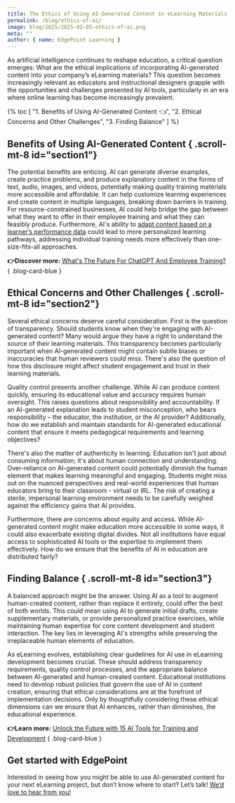 ```yaml
---
title: The Ethics of Using AI-Generated Content in eLearning Materials
permalink: /blog/ethics-of-ai/
image: blog/2025/2025-02-05-ethics-of-ai.png
meta: ""
author: { name: EdgePoint Learning }
---
```


As artificial intelligence continues to reshape education, a critical question emerges: What are the ethical implications of incorporating AI-generated content into your company’s eLearning materials? This question becomes increasingly relevant as educators and instructional designers grapple with the opportunities and challenges presented by AI tools, particularly in an era where online learning has become increasingly prevalent.

{% toc [
  "1. Benefits of Using AI-Generated Content 👈",
  "2. Ethical Concerns and Other Challenges",
  "3. Finding Balance"
] %}

## Benefits of Using AI-Generated Content { .scroll-mt-8 id="section1"}

The potential benefits are enticing. AI can generate diverse examples, create practice problems, and produce explanatory content in the forms of text, audio, images, and videos, potentially making quality training materials more accessible and affordable. It can help customize learning experiences and create content in multiple languages, breaking down barriers in training. For resource-constrained businesses, AI could help bridge the gap between what they want to offer in their employee training and what they can feasibly produce. Furthermore, AI's ability to [adapt content based on a learner’s performance data](/blog/adaptive-learning/) could lead to more personalized learning pathways, addressing individual training needs more effectively than one-size-fits-all approaches.

**👉Discover more:** [What's The Future For ChatGPT And Employee Training?](/blog/chatgpt-and-employee-training/)
{ .blog-card-blue }

## Ethical Concerns and Other Challenges  { .scroll-mt-8 id="section2"}

Several ethical concerns deserve careful consideration. First is the question of transparency. Should students know when they're engaging with AI-generated content? Many would argue they have a right to understand the source of their learning materials. This transparency becomes particularly important when AI-generated content might contain subtle biases or inaccuracies that human reviewers could miss. There's also the question of how this disclosure might affect student engagement and trust in their learning materials.

Quality control presents another challenge. While AI can produce content quickly, ensuring its educational value and accuracy requires human oversight. This raises questions about responsibility and accountability. If an AI-generated explanation leads to student misconception, who bears responsibility – the educator, the institution, or the AI provider? Additionally, how do we establish and maintain standards for AI-generated educational content that ensure it meets pedagogical requirements and learning objectives?

There's also the matter of authenticity in learning. Education isn't just about consuming information; it's about human connection and understanding. Over-reliance on AI-generated content could potentially diminish the human element that makes learning meaningful and engaging. Students might miss out on the nuanced perspectives and real-world experiences that human educators bring to their classroom - virtual or IRL. The risk of creating a sterile, impersonal learning environment needs to be carefully weighed against the efficiency gains that AI provides.

Furthermore, there are concerns about equity and access. While AI-generated content might make education more accessible in some ways, it could also exacerbate existing digital divides. Not all institutions have equal access to sophisticated AI tools or the expertise to implement them effectively. How do we ensure that the benefits of AI in education are distributed fairly?


## Finding Balance  { .scroll-mt-8 id="section3"}

A balanced approach might be the answer. Using AI as a tool to augment human-created content, rather than replace it entirely, could offer the best of both worlds. This could mean using AI to generate initial drafts, create supplementary materials, or provide personalized practice exercises, while maintaining human expertise for core content development and student interaction. The key lies in leveraging AI's strengths while preserving the irreplaceable human elements of education.

As eLearning evolves, establishing clear guidelines for AI use in eLearning development becomes crucial. These should address transparency requirements, quality control processes, and the appropriate balance between AI-generated and human-created content. Educational institutions need to develop robust policies that govern the use of AI in content creation, ensuring that ethical considerations are at the forefront of implementation decisions. Only by thoughtfully considering these ethical dimensions can we ensure that AI enhances, rather than diminishes, the educational experience.

**👉Learn more:** [Unlock the Future with 15 AI Tools for Training and Development](/blog/ai-tools-for-training/)
{ .blog-card-blue }

## Get started with EdgePoint
Interested in seeing how you might be able to use AI-generated content for your next eLearning project, but don’t know where to start? Let’s talk! [We’d love to hear from you!](/contact/)